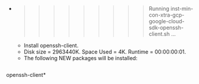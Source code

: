 * >>>>>>>>> Running inst-min-con-xtra-gcp-google-cloud-sdk-openssh-client.sh ...
  * Install openssh-client.
  * Disk size = 2963440K. Space Used = 4K. Runtime = 00:00:00:01.
  * The following NEW packages will be installed:
  ```bash
openssh-client*
  ```
